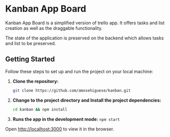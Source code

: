 # Kanban App Board

Kanban App Board is a simplified version of trello app. It offers tasks and list creation as well as the draggable functionality.

The state of the application is preserved on the backend which allows tasks and list to be preserved.

## Getting Started

Follow these steps to set up and run the project on your local machine:

1. **Clone the repository:**

   ```bash
   git clone https://github.com/amosehiguese/kanban.git
   ```

2. **Change to the project directory and Install the project dependencies:**

   ```bash
   cd kanban && npm install
   ```

3. **Runs the app in the development mode:**
   `npm start`

Open [http://localhost:3000](http://localhost:3000) to view it in the browser.
